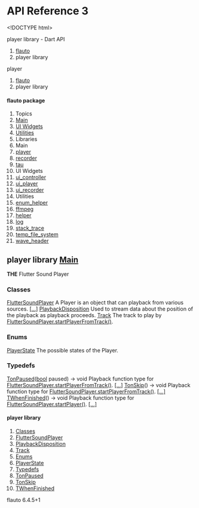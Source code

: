 # API Reference 3

&lt;!DOCTYPE html&gt;

player library - Dart API  

1. [flauto](index.md)
2. player library

player  

1. [flauto](index.md)
2. player library

#### flauto package

1. Topics
2. [Main](main-topic.md)
3. [UI Widgets](https://github.com/Canardoux/tau/tree/8d2f505b3313518847fea9d2109635e0a071b6f5/doc/flutter-sound/api/topics/UI%20Widgets-topic.html)
4. [Utilities](https://github.com/Canardoux/tau/tree/8d2f505b3313518847fea9d2109635e0a071b6f5/doc/flutter-sound/api/topics/Utilities-topic.html)
5. Libraries
6. Main
7. [player](player-library.md)
8. [recorder](https://github.com/Canardoux/tau/tree/8d2f505b3313518847fea9d2109635e0a071b6f5/doc/flutter-sound/api/recorder/recorder-library.html)
9. [tau](https://github.com/Canardoux/tau/tree/8d2f505b3313518847fea9d2109635e0a071b6f5/doc/flutter-sound/api/tau/tau-library.html)
10. UI Widgets
11. [ui\_controller](https://github.com/Canardoux/tau/tree/8d2f505b3313518847fea9d2109635e0a071b6f5/doc/flutter-sound/api/ui_controller/ui_controller-library.html)
12. [ui\_player](https://github.com/Canardoux/tau/tree/8d2f505b3313518847fea9d2109635e0a071b6f5/doc/flutter-sound/api/ui_player/ui_player-library.html)
13. [ui\_recorder](https://github.com/Canardoux/tau/tree/8d2f505b3313518847fea9d2109635e0a071b6f5/doc/flutter-sound/api/ui_recorder/ui_recorder-library.html)
14. Utilities
15. [enum\_helper](https://github.com/Canardoux/tau/tree/8d2f505b3313518847fea9d2109635e0a071b6f5/doc/flutter-sound/api/enum_helper/enum_helper-library.html)
16. [ffmpeg](https://github.com/Canardoux/tau/tree/8d2f505b3313518847fea9d2109635e0a071b6f5/doc/flutter-sound/api/ffmpeg/ffmpeg-library.html)
17. [helper](https://github.com/Canardoux/tau/tree/8d2f505b3313518847fea9d2109635e0a071b6f5/doc/flutter-sound/api/helper/helper-library.html)
18. [log](https://github.com/Canardoux/tau/tree/8d2f505b3313518847fea9d2109635e0a071b6f5/doc/flutter-sound/api/log/log-library.html)
19. [stack\_trace](https://github.com/Canardoux/tau/tree/8d2f505b3313518847fea9d2109635e0a071b6f5/doc/flutter-sound/api/stack_trace/stack_trace-library.html)
20. [temp\_file\_system](https://github.com/Canardoux/tau/tree/8d2f505b3313518847fea9d2109635e0a071b6f5/doc/flutter-sound/api/temp_file_system/temp_file_system-library.html)
21. [wave\_header](https://github.com/Canardoux/tau/tree/8d2f505b3313518847fea9d2109635e0a071b6f5/doc/flutter-sound/api/wave_header/wave_header-library.html)

## player library [Main](main-topic.md)

**THE** Flutter Sound Player

### Classes

 [FlutterSoundPlayer](https://github.com/Canardoux/tau/tree/8d2f505b3313518847fea9d2109635e0a071b6f5/doc/flutter-sound/api/player/FlutterSoundPlayer-class.html) A Player is an object that can playback from various sources. [\[...\]](https://github.com/Canardoux/tau/tree/8d2f505b3313518847fea9d2109635e0a071b6f5/doc/flutter-sound/api/player/FlutterSoundPlayer-class.html) [PlaybackDisposition](https://github.com/Canardoux/tau/tree/8d2f505b3313518847fea9d2109635e0a071b6f5/doc/flutter-sound/api/player/PlaybackDisposition-class.html) Used to stream data about the position of the playback as playback proceeds. [Track](https://github.com/Canardoux/tau/tree/8d2f505b3313518847fea9d2109635e0a071b6f5/doc/flutter-sound/api/player/Track-class.html) The track to play by [FlutterSoundPlayer.startPlayerFromTrack\(\)](https://github.com/Canardoux/tau/tree/8d2f505b3313518847fea9d2109635e0a071b6f5/doc/flutter-sound/api/player/FlutterSoundPlayer/startPlayerFromTrack.html).

### Enums

 [PlayerState](https://github.com/Canardoux/tau/tree/8d2f505b3313518847fea9d2109635e0a071b6f5/doc/flutter-sound/api/player/PlayerState-class.html) The possible states of the Player.

### Typedefs

 [TonPaused](https://github.com/Canardoux/tau/tree/8d2f505b3313518847fea9d2109635e0a071b6f5/doc/flutter-sound/api/player/TonPaused.html)\([bool](https://api.flutter.dev/flutter/dart-core/bool-class.html) paused\) → void Playback function type for [FlutterSoundPlayer.startPlayerFromTrack\(\)](https://github.com/Canardoux/tau/tree/8d2f505b3313518847fea9d2109635e0a071b6f5/doc/flutter-sound/api/player/FlutterSoundPlayer/startPlayerFromTrack.html). [\[...\]](https://github.com/Canardoux/tau/tree/8d2f505b3313518847fea9d2109635e0a071b6f5/doc/flutter-sound/api/player/TonPaused.html) [TonSkip](https://github.com/Canardoux/tau/tree/8d2f505b3313518847fea9d2109635e0a071b6f5/doc/flutter-sound/api/player/TonSkip.html)\(\) → void Playback function type for [FlutterSoundPlayer.startPlayerFromTrack\(\)](https://github.com/Canardoux/tau/tree/8d2f505b3313518847fea9d2109635e0a071b6f5/doc/flutter-sound/api/player/FlutterSoundPlayer/startPlayerFromTrack.html). [\[...\]](https://github.com/Canardoux/tau/tree/8d2f505b3313518847fea9d2109635e0a071b6f5/doc/flutter-sound/api/player/TonSkip.html) [TWhenFinished](https://github.com/Canardoux/tau/tree/8d2f505b3313518847fea9d2109635e0a071b6f5/doc/flutter-sound/api/player/TWhenFinished.html)\(\) → void Playback function type for [FlutterSoundPlayer.startPlayer\(\)](https://github.com/Canardoux/tau/tree/8d2f505b3313518847fea9d2109635e0a071b6f5/doc/flutter-sound/api/player/FlutterSoundPlayer/startPlayer.html). [\[...\]](https://github.com/Canardoux/tau/tree/8d2f505b3313518847fea9d2109635e0a071b6f5/doc/flutter-sound/api/player/TWhenFinished.html)

#### player library

1. [Classes](player-library.md#classes)
2. [FlutterSoundPlayer](https://github.com/Canardoux/tau/tree/8d2f505b3313518847fea9d2109635e0a071b6f5/doc/flutter-sound/api/player/FlutterSoundPlayer-class.html)
3. [PlaybackDisposition](https://github.com/Canardoux/tau/tree/8d2f505b3313518847fea9d2109635e0a071b6f5/doc/flutter-sound/api/player/PlaybackDisposition-class.html)
4. [Track](https://github.com/Canardoux/tau/tree/8d2f505b3313518847fea9d2109635e0a071b6f5/doc/flutter-sound/api/player/Track-class.html)
5. [Enums](player-library.md#enums)
6. [PlayerState](https://github.com/Canardoux/tau/tree/8d2f505b3313518847fea9d2109635e0a071b6f5/doc/flutter-sound/api/player/PlayerState-class.html)
7. [Typedefs](player-library.md#typedefs)
8. [TonPaused](https://github.com/Canardoux/tau/tree/8d2f505b3313518847fea9d2109635e0a071b6f5/doc/flutter-sound/api/player/TonPaused.html)
9. [TonSkip](https://github.com/Canardoux/tau/tree/8d2f505b3313518847fea9d2109635e0a071b6f5/doc/flutter-sound/api/player/TonSkip.html)
10. [TWhenFinished](https://github.com/Canardoux/tau/tree/8d2f505b3313518847fea9d2109635e0a071b6f5/doc/flutter-sound/api/player/TWhenFinished.html)

 flauto 6.4.5+1

